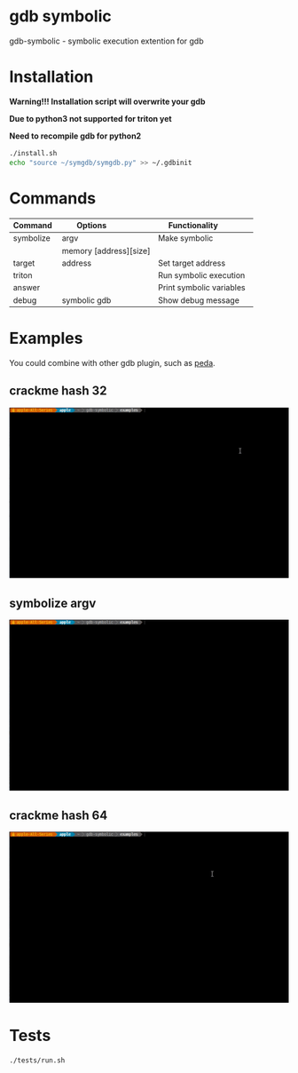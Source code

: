 # gdb symbolic

gdb-symbolic - symbolic execution extention for gdb

# Installation

**Warning!!! Installation script will overwrite your gdb**

**Due to python3 not supported for triton yet**

**Need to recompile gdb for python2**

```bash
./install.sh
echo "source ~/symgdb/symgdb.py" >> ~/.gdbinit
```

# Commands

| Command   | Options                | Functionality            |
|-----------|------------------------|--------------------------|
| symbolize | argv                   | Make symbolic            |
|           | memory [address][size] |                          |
| target    | address                | Set target address       |
| triton    |                        | Run symbolic execution   |
| answer    |                        | Print symbolic variables |
| debug     | symbolic gdb           | Show debug message       |

# Examples

You could combine with other gdb plugin, such as [peda](https://github.com/longld/peda).

## crackme hash 32

![crackme hash 32](./demo_videos/crackme-hash-32.gif)

## symbolize argv

![symbolize argv](./demo_videos/symbolize-argv.gif)

## crackme hash 64

![crackme hash 32](./demo_videos/crackme-hash-64.gif)

# Tests

```bash
./tests/run.sh
```
